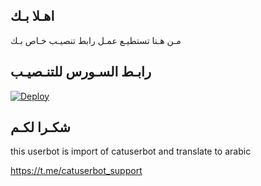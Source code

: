 ## اهـلا بـك
مـن هـنا تستطيـع عمـل رابط تنصيـب خـاص بـك

## رابـط السـورس للتنـصيـب

[![Deploy](https://www.herokucdn.com/deploy/button.svg)](https://heroku.com/deploy?template=https://github.com/86l8/jmthon)

## شكـرا لكـم 


this userbot is import of catuserbot and translate to arabic

https://t.me/catuserbot_support

